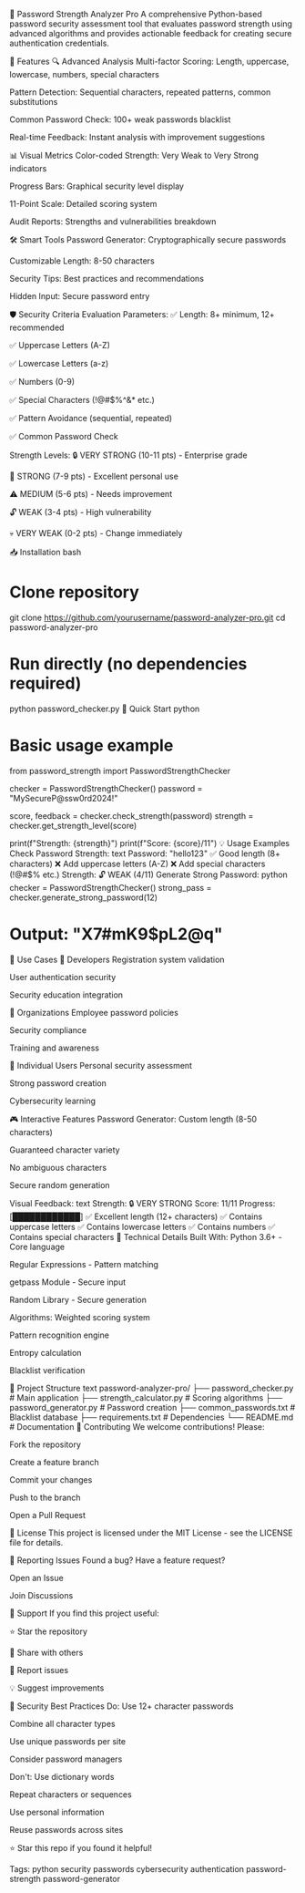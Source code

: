 🔐 Password Strength Analyzer Pro
A comprehensive Python-based password security assessment tool that evaluates password strength using advanced algorithms and provides actionable feedback for creating secure authentication credentials.

🚀 Features
🔍 Advanced Analysis
Multi-factor Scoring: Length, uppercase, lowercase, numbers, special characters

Pattern Detection: Sequential characters, repeated patterns, common substitutions

Common Password Check: 100+ weak passwords blacklist

Real-time Feedback: Instant analysis with improvement suggestions

📊 Visual Metrics
Color-coded Strength: Very Weak to Very Strong indicators

Progress Bars: Graphical security level display

11-Point Scale: Detailed scoring system

Audit Reports: Strengths and vulnerabilities breakdown

🛠️ Smart Tools
Password Generator: Cryptographically secure passwords

Customizable Length: 8-50 characters

Security Tips: Best practices and recommendations

Hidden Input: Secure password entry

🛡️ Security Criteria
Evaluation Parameters:
✅ Length: 8+ minimum, 12+ recommended

✅ Uppercase Letters (A-Z)

✅ Lowercase Letters (a-z)

✅ Numbers (0-9)

✅ Special Characters (!@#$%^&* etc.)

✅ Pattern Avoidance (sequential, repeated)

✅ Common Password Check

Strength Levels:
🔒 VERY STRONG (10-11 pts) - Enterprise grade

🔐 STRONG (7-9 pts) - Excellent personal use

⚠️ MEDIUM (5-6 pts) - Needs improvement

🔓 WEAK (3-4 pts) - High vulnerability

💀 VERY WEAK (0-2 pts) - Change immediately

📥 Installation
bash
# Clone repository
git clone https://github.com/yourusername/password-analyzer-pro.git
cd password-analyzer-pro

# Run directly (no dependencies required)
python password_checker.py
🎯 Quick Start
python
# Basic usage example
from password_strength import PasswordStrengthChecker

checker = PasswordStrengthChecker()
password = "MySecureP@ssw0rd2024!"

score, feedback = checker.check_strength(password)
strength = checker.get_strength_level(score)

print(f"Strength: {strength}")
print(f"Score: {score}/11")
💡 Usage Examples
Check Password Strength:
text
Password: "hello123"
✅ Good length (8+ characters)
❌ Add uppercase letters (A-Z)
❌ Add special characters (!@#$% etc.)
Strength: 🔓 WEAK (4/11)
Generate Strong Password:
python
checker = PasswordStrengthChecker()
strong_pass = checker.generate_strong_password(12)
# Output: "X7#mK9$pL2@q"
🏢 Use Cases
🔧 Developers
Registration system validation

User authentication security

Security education integration

🏢 Organizations
Employee password policies

Security compliance

Training and awareness

👤 Individual Users
Personal security assessment

Strong password creation

Cybersecurity learning

🎮 Interactive Features
Password Generator:
Custom length (8-50 characters)

Guaranteed character variety

No ambiguous characters

Secure random generation

Visual Feedback:
text
Strength: 🔒 VERY STRONG
Score: 11/11
Progress: [████████████]
✅ Excellent length (12+ characters)
✅ Contains uppercase letters
✅ Contains lowercase letters
✅ Contains numbers
✅ Contains special characters
🔧 Technical Details
Built With:
Python 3.6+ - Core language

Regular Expressions - Pattern matching

getpass Module - Secure input

Random Library - Secure generation

Algorithms:
Weighted scoring system

Pattern recognition engine

Entropy calculation

Blacklist verification

📁 Project Structure
text
password-analyzer-pro/
├── password_checker.py      # Main application
├── strength_calculator.py   # Scoring algorithms
├── password_generator.py    # Password creation
├── common_passwords.txt     # Blacklist database
├── requirements.txt         # Dependencies
└── README.md               # Documentation
🤝 Contributing
We welcome contributions! Please:

Fork the repository

Create a feature branch

Commit your changes

Push to the branch

Open a Pull Request

📄 License
This project is licensed under the MIT License - see the LICENSE file for details.

🐛 Reporting Issues
Found a bug? Have a feature request?

Open an Issue

Join Discussions

🌟 Support
If you find this project useful:

⭐ Star the repository

🔄 Share with others

🐛 Report issues

💡 Suggest improvements

🔐 Security Best Practices
Do:
Use 12+ character passwords

Combine all character types

Use unique passwords per site

Consider password managers

Don't:
Use dictionary words

Repeat characters or sequences

Use personal information

Reuse passwords across sites

⭐ Star this repo if you found it helpful!

Tags: python security passwords cybersecurity authentication password-strength password-generator
